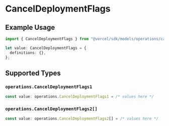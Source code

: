 # CancelDeploymentFlags

## Example Usage

```typescript
import { CancelDeploymentFlags } from "@vercel/sdk/models/operations/canceldeployment.js";

let value: CancelDeploymentFlags = {
  definitions: {},
};
```

## Supported Types

### `operations.CancelDeploymentFlags1`

```typescript
const value: operations.CancelDeploymentFlags1 = /* values here */
```

### `operations.CancelDeploymentFlags2[]`

```typescript
const value: operations.CancelDeploymentFlags2[] = /* values here */
```

